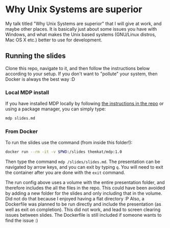 # Why Unix Systems are superior
My talk titled "Why Unix Systems are superior" that I will give at work, and maybe other places. It is basically just about some issues you have with Windows, and what makes the Unix based systems (GNU/Linux distros, Mac OS X etc.) better to use for development. 


## Running the slides
Clone this repo, navigate to it, and then follow the instructions below according to your setup. If you don't want to "pollute" your system, then Docker is always the best way :D


### Local MDP install
If you have installed MDP locally by following [the instructions in the repo](https://github.com/visit1985/mdp) or using a package manager, you can simply type:
```bash
mdp slides.md
```


### From Docker
To run the slides use the command (from inside this folder!):
```bash
docker run --rm -it -v $PWD:/slides themkat/mdp:1.0 
```

Then type the command `mdp /slides/slides.md`. The presentation can be navigated by arrow keys, and you can exit by typing `q`. You will need to exit the container after you are done with the `exit` command.


The run config above uses a volume with the entire presentation folder, and therefore includes the all the files in the repo. This could have been avoided by adding a new folder for the slides and only including that in the volume. Did not do that because I enjoyed having a flat directory :P Also, a Dockerfile was planned to be run directly and include the presentation (as well as exit on completion). This did not work, and lead to screen clearing issues between slides. The Dockerfile is still included if someone wants to find the issue :) 
